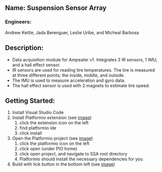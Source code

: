 ## Name: Suspension Sensor Array
### Engineers: 
Andrew Kettle, Jada Berenguer, Leslie Uribe, and Micheal Barbosa

## Description:
- Data acquisition module for Ampeater v1. Integrates 3 IR sensors, 1 IMU, and a hall effect sensor.
- IR sensors are used for reading tire temperatures. The tire is measured at three different points; the inside, middle, and outside. 
- The IMU is used to measure acceleration and gyro data. 
- The hall effect sensor is used with 2 magnets to estimate tire speed. 




## Getting Started:
1) Install Visual Studio Code
2) Install Platformio extension (see [image](readme_src/platformio-installation.png))
   1) click the extension icon on the left
   2) find platformio ide
   3) click install
3) Open the Platformio project (see [image](readme_src/platformio-interface.png))
   1) click the platformio icon on the left
   2) click open (under PIO home)
   3) click open project, and navigate to SSA root directory
   4) Platformio should install the necessary dependencies for you
4) Build with tick button in the bottom left (see [image](readme_src/build-button.png))